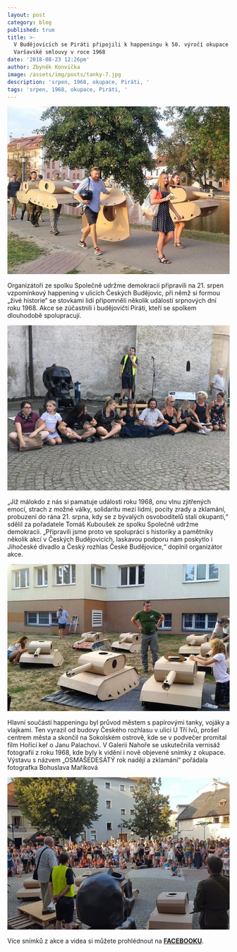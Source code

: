 ```yaml
---
layout: post
category: blog
published: true
title: >-
  V Budějovicích se Piráti připojili k happeningu k 50. výročí okupace vojsky
  Varšavské smlouvy v roce 1968
date: '2018-08-23 12:26pm'
author: Zbyněk Konvička
image: /assets/img/posts/tanky-7.jpg
description: 'srpen, 1968, okupace, Piráti, '
tags: 'srpen, 1968, okupace, Piráti, '
---
```

![null](/assets/img/posts/tanky-1.jpg)

Organizátoři ze spolku Společně udržme demokracii připravili na 21. srpen vzpomínkový happening v ulicích Českých Budějovic, při němž si formou „živé historie“ se stovkami lidí připomněli několik událostí srpnových dní roku 1968. Akce se zúčastnili i budějovičtí Piráti, kteří se spolkem dlouhodobě spolupracují.

![null](/assets/img/posts/tanky-6.jpg)

„Již málokdo z nás si pamatuje události roku 1968, onu vlnu zjitřených emocí, strach z možné války, solidaritu mezi lidmi, pocity zrady a zklamání, probuzení do rána 21. srpna, kdy se z bývalých osvoboditelů stali okupanti,“ sdělil za pořadatele Tomáš Kuboušek ze spolku Společně udržme demokracii. „Připravili jsme proto ve spolupráci s historiky a pamětníky několik akcí v Českých Budějovicích, laskavou podporu nám poskytlo i Jihočeské divadlo a Český rozhlas České Budějovice,“ doplnil organizátor akce.

![null](/assets/img/posts/tanky-2.jpg)

Hlavní součástí happeningu byl průvod městem s papírovými tanky, vojáky a vlajkami. Ten vyrazil od budovy Českého rozhlasu v ulici U Tří lvů, prošel centrem města a skončil na Sokolském ostrově, kde se v podvečer promítal film Hořící keř o Janu Palachovi. V Galerii Nahoře se uskutečnila vernisáž fotografií z roku 1968, kde byly k vidění i nově objevené snímky z okupace. Výstavu s názvem „OSMAŠEDESÁTÝ rok nadějí a zklamání“ pořádala fotografka Bohuslava Maříková

![](/assets/img/posts/obr.jpg)

Více snímků z akce a videa si můžete prohlédnout na [**FACEBOOKU**](https://www.facebook.com/events/1908271072807049/).
